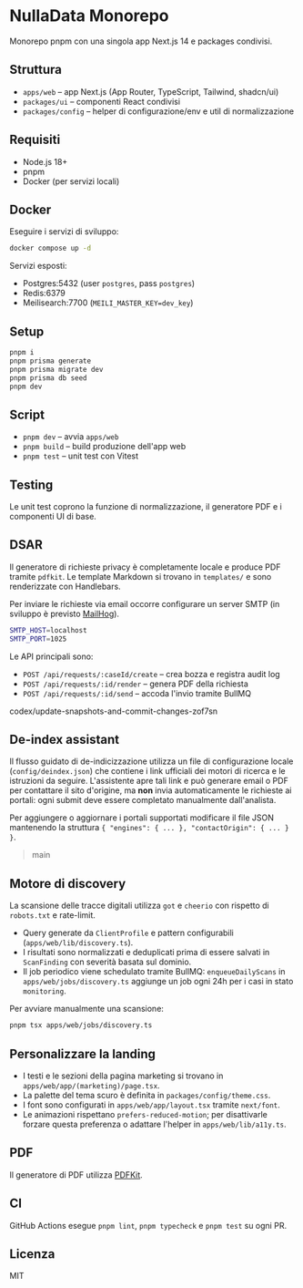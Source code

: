 # NullaData Monorepo

Monorepo pnpm con una singola app Next.js 14 e packages condivisi.

## Struttura

- `apps/web` – app Next.js (App Router, TypeScript, Tailwind, shadcn/ui)
- `packages/ui` – componenti React condivisi
- `packages/config` – helper di configurazione/env e util di normalizzazione

## Requisiti

- Node.js 18+
- pnpm
- Docker (per servizi locali)

## Docker

Eseguire i servizi di sviluppo:

```bash
docker compose up -d
```

Servizi esposti:

- Postgres:5432 (user `postgres`, pass `postgres`)
- Redis:6379
- Meilisearch:7700 (`MEILI_MASTER_KEY=dev_key`)

## Setup

```bash
pnpm i
pnpm prisma generate
pnpm prisma migrate dev
pnpm prisma db seed
pnpm dev
```

## Script

- `pnpm dev` – avvia `apps/web`
- `pnpm build` – build produzione dell'app web
- `pnpm test` – unit test con Vitest

## Testing

Le unit test coprono la funzione di normalizzazione, il generatore PDF e i componenti UI di base.

## DSAR

Il generatore di richieste privacy è completamente locale e produce PDF tramite `pdfkit`.
Le template Markdown si trovano in `templates/` e sono renderizzate con Handlebars.

Per inviare le richieste via email occorre configurare un server SMTP (in sviluppo è previsto [MailHog](https://github.com/mailhog/MailHog)).

```bash
SMTP_HOST=localhost
SMTP_PORT=1025
```

Le API principali sono:

- `POST /api/requests/:caseId/create` – crea bozza e registra audit log
- `POST /api/requests/:id/render` – genera PDF della richiesta
- `POST /api/requests/:id/send` – accoda l'invio tramite BullMQ

 codex/update-snapshots-and-commit-changes-zof7sn
## De-index assistant

Il flusso guidato di de-indicizzazione utilizza un file di configurazione locale
(`config/deindex.json`) che contiene i link ufficiali dei motori di ricerca e le
istruzioni da seguire. L'assistente apre tali link e può generare email o PDF
per contattare il sito d'origine, ma **non** invia automaticamente le richieste
ai portali: ogni submit deve essere completato manualmente dall'analista.

Per aggiungere o aggiornare i portali supportati modificare il file JSON
mantenendo la struttura `{ "engines": { ... }, "contactOrigin": { ... } }`.
> main
## Motore di discovery

La scansione delle tracce digitali utilizza `got` e `cheerio` con rispetto di `robots.txt` e rate-limit.

- Query generate da `ClientProfile` e pattern configurabili (`apps/web/lib/discovery.ts`).
- I risultati sono normalizzati e deduplicati prima di essere salvati in `ScanFinding` con severità basata sul dominio.
- Il job periodico viene schedulato tramite BullMQ: `enqueueDailyScans` in `apps/web/jobs/discovery.ts` aggiunge un job ogni 24h per i casi in stato `monitoring`.

Per avviare manualmente una scansione:

```bash
pnpm tsx apps/web/jobs/discovery.ts
```

## Personalizzare la landing

- I testi e le sezioni della pagina marketing si trovano in `apps/web/app/(marketing)/page.tsx`.
- La palette del tema scuro è definita in `packages/config/theme.css`.
- I font sono configurati in `apps/web/app/layout.tsx` tramite `next/font`.
- Le animazioni rispettano `prefers-reduced-motion`; per disattivarle forzare questa preferenza o adattare l'helper in `apps/web/lib/a11y.ts`.

## PDF

Il generatore di PDF utilizza [PDFKit](https://pdfkit.org/).

## CI

GitHub Actions esegue `pnpm lint`, `pnpm typecheck` e `pnpm test` su ogni PR.

## Licenza

MIT
